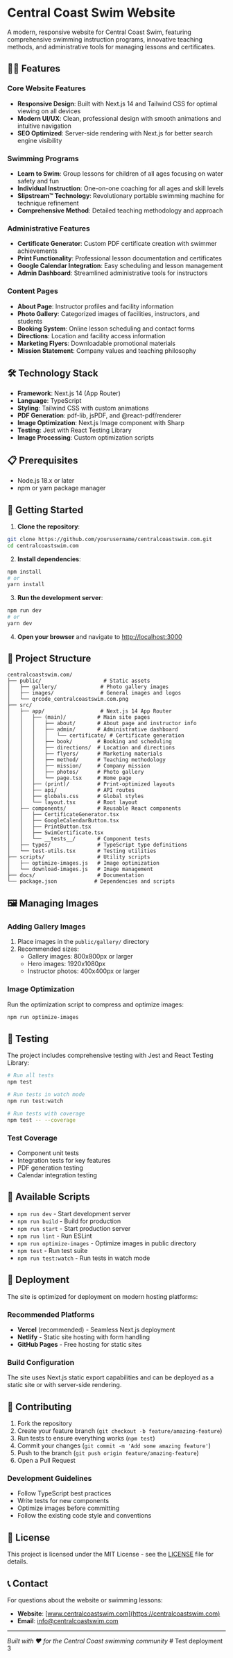 # Central Coast Swim Website

A modern, responsive website for Central Coast Swim, featuring comprehensive swimming instruction programs, innovative teaching methods, and administrative tools for managing lessons and certificates.

## 🏊‍♀️ Features

### Core Website Features
- **Responsive Design**: Built with Next.js 14 and Tailwind CSS for optimal viewing on all devices
- **Modern UI/UX**: Clean, professional design with smooth animations and intuitive navigation
- **SEO Optimized**: Server-side rendering with Next.js for better search engine visibility

### Swimming Programs
- **Learn to Swim**: Group lessons for children of all ages focusing on water safety and fun
- **Individual Instruction**: One-on-one coaching for all ages and skill levels
- **Slipstream™ Technology**: Revolutionary portable swimming machine for technique refinement
- **Comprehensive Method**: Detailed teaching methodology and approach

### Administrative Features
- **Certificate Generator**: Custom PDF certificate creation with swimmer achievements
- **Print Functionality**: Professional lesson documentation and certificates
- **Google Calendar Integration**: Easy scheduling and lesson management
- **Admin Dashboard**: Streamlined administrative tools for instructors

### Content Pages
- **About Page**: Instructor profiles and facility information
- **Photo Gallery**: Categorized images of facilities, instructors, and students
- **Booking System**: Online lesson scheduling and contact forms
- **Directions**: Location and facility access information
- **Marketing Flyers**: Downloadable promotional materials
- **Mission Statement**: Company values and teaching philosophy

## 🛠️ Technology Stack

- **Framework**: Next.js 14 (App Router)
- **Language**: TypeScript
- **Styling**: Tailwind CSS with custom animations
- **PDF Generation**: pdf-lib, jsPDF, and @react-pdf/renderer
- **Image Optimization**: Next.js Image component with Sharp
- **Testing**: Jest with React Testing Library
- **Image Processing**: Custom optimization scripts

## 📋 Prerequisites

- Node.js 18.x or later
- npm or yarn package manager

## 🚀 Getting Started

1. **Clone the repository**:
```bash
git clone https://github.com/yourusername/centralcoastswim.com.git
cd centralcoastswim.com
```

2. **Install dependencies**:
```bash
npm install
# or
yarn install
```

3. **Run the development server**:
```bash
npm run dev
# or
yarn dev
```

4. **Open your browser** and navigate to [http://localhost:3000](http://localhost:3000)

## 📁 Project Structure

```
centralcoastswim.com/
├── public/                    # Static assets
│   ├── gallery/              # Photo gallery images
│   ├── images/               # General images and logos
│   └── qrcode_centralcoastswim.com.png
├── src/
│   ├── app/                  # Next.js 14 App Router
│   │   ├── (main)/          # Main site pages
│   │   │   ├── about/       # About page and instructor info
│   │   │   ├── admin/       # Administrative dashboard
│   │   │   │   └── certificate/ # Certificate generation
│   │   │   ├── book/        # Booking and scheduling
│   │   │   ├── directions/  # Location and directions
│   │   │   ├── flyers/      # Marketing materials
│   │   │   ├── method/      # Teaching methodology
│   │   │   ├── mission/     # Company mission
│   │   │   ├── photos/      # Photo gallery
│   │   │   └── page.tsx     # Home page
│   │   ├── (print)/         # Print-optimized layouts
│   │   ├── api/             # API routes
│   │   ├── globals.css      # Global styles
│   │   └── layout.tsx       # Root layout
│   ├── components/          # Reusable React components
│   │   ├── CertificateGenerator.tsx
│   │   ├── GoogleCalendarButton.tsx
│   │   ├── PrintButton.tsx
│   │   ├── SwimCertificate.tsx
│   │   └── __tests__/       # Component tests
│   ├── types/               # TypeScript type definitions
│   └── test-utils.tsx       # Testing utilities
├── scripts/                 # Utility scripts
│   ├── optimize-images.js   # Image optimization
│   └── download-images.js   # Image management
├── docs/                    # Documentation
└── package.json            # Dependencies and scripts
```

## 🖼️ Managing Images

### Adding Gallery Images
1. Place images in the `public/gallery/` directory
2. Recommended sizes:
   - Gallery images: 800x800px or larger
   - Hero images: 1920x1080px
   - Instructor photos: 400x400px or larger

### Image Optimization
Run the optimization script to compress and optimize images:
```bash
npm run optimize-images
```

## 🧪 Testing

The project includes comprehensive testing with Jest and React Testing Library:

```bash
# Run all tests
npm test

# Run tests in watch mode
npm run test:watch

# Run tests with coverage
npm test -- --coverage
```

### Test Coverage
- Component unit tests
- Integration tests for key features
- PDF generation testing
- Calendar integration testing

## 📜 Available Scripts

- `npm run dev` - Start development server
- `npm run build` - Build for production
- `npm run start` - Start production server
- `npm run lint` - Run ESLint
- `npm run optimize-images` - Optimize images in public directory
- `npm test` - Run test suite
- `npm run test:watch` - Run tests in watch mode

## 🚀 Deployment

The site is optimized for deployment on modern hosting platforms:

### Recommended Platforms
- **Vercel** (recommended) - Seamless Next.js deployment
- **Netlify** - Static site hosting with form handling
- **GitHub Pages** - Free hosting for static sites

### Build Configuration
The site uses Next.js static export capabilities and can be deployed as a static site or with server-side rendering.

## 🤝 Contributing

1. Fork the repository
2. Create your feature branch (`git checkout -b feature/amazing-feature`)
3. Run tests to ensure everything works (`npm test`)
4. Commit your changes (`git commit -m 'Add some amazing feature'`)
5. Push to the branch (`git push origin feature/amazing-feature`)
6. Open a Pull Request

### Development Guidelines
- Follow TypeScript best practices
- Write tests for new components
- Optimize images before committing
- Follow the existing code style and conventions

## 📄 License

This project is licensed under the MIT License - see the [LICENSE](LICENSE) file for details.

## 📞 Contact

For questions about the website or swimming lessons:

- **Website**: [www.centralcoastswim.com](https://centralcoastswim.com)
- **Email**: info@centralcoastswim.com

---

*Built with ❤️ for the Central Coast swimming community* # Test deployment 3
